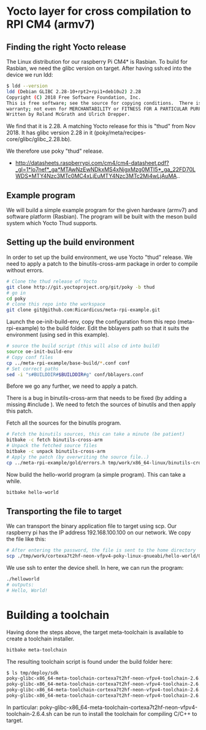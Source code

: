 Yocto layer for cross compilation to RPI CM4 (armv7)
====================================================

## Finding the right Yocto release

The Linux distribution for our raspberry Pi CM4* is Rasbian.
To build for Rasbian, we need the glibc version on target.
After having ssh:ed into the device we run ldd:

```bash
$ ldd --version
ldd (Debian GLIBC 2.28-10+rpt2+rpi1+deb10u2) 2.28
Copyright (C) 2018 Free Software Foundation, Inc.
This is free software; see the source for copying conditions.  There is NO
warranty; not even for MERCHANTABILITY or FITNESS FOR A PARTICULAR PURPOSE.
Written by Roland McGrath and Ulrich Drepper.
```

We find that it is 2.28. A matching Yocto release for this is
"thud" from Nov 2018. It has glibc version 2.28 in it
(poky/meta/recipes-core/glibc/glibc_2.28.bb).

We therefore use poky "thud" release.

* http://datasheets.raspberrypi.com/cm4/cm4-datasheet.pdf?_gl=1*lo7nef*_ga*MTAwNzEwNDkxMS4xNjgxMzg0MTI5*_ga_22FD70LWDS*MTY4Nzc3MTc0MC4xLjEuMTY4Nzc3MTc2Mi4wLjAuMA..

## Example program

We will build a simple example program for the given hardware (armv7) and software platform (Rasbian).
The program will be built with the meson build system which Yocto Thud supports.

## Setting up the build environment

In order to set up the build environment, we use Yocto "thud" release.
We need to apply a patch to the binutils-cross-arm package in order to compile without errors.

```bash
# Clone the thud release of Yocto
git clone http://git.yoctoproject.org/git/poky -b thud
# go in
cd poky
# clone this repo into the workspace
git clone git@github.com:Ricardicus/meta-rpi-example.git
```

Launch the oe-init-build-env, copy the configuration
from this repo (meta-rpi-example) to the build folder. Edit the bblayers path so
that it suits the environment (using sed in this example).

```bash
# source the build script (this will also cd into build)
source oe-init-build-env
# Copy conf files
cp ../meta-rpi-example/base-build/*.conf conf
# Set correct paths
sed -i "s#BUILDDIR#$BUILDDIR#g" conf/bblayers.conf
```

Before we go any further, we need to apply a patch.

There is a bug in binutils-cross-arm that needs to be fixed (by adding a missing #include <string>).
We need to fetch the sources of binutils and then apply this patch.

Fetch all the sources for the binutils program.

```bash
# Fetch the binutils sources, this can take a minute (be patient)
bitbake -c fetch binutils-cross-arm
# Unpack the fetched source files
bitbake -c unpack binutils-cross-arm
# Apply the patch (by overwriting the source file..)
cp ../meta-rpi-example/gold/errors.h tmp/work/x86_64-linux/binutils-cross-arm/2.31.1-r0/git/gold/errors.h
```

Now build the hello-world program (a simple program). This can take a while.

```bash
bitbake hello-world
```

## Transporting the file to target

We can transport the binary application file to target using scp. Our raspberry pi
has the IP address 192.168.100.100 on our network. We copy the file like this:

```bash
# After entering the password, the file is sent to the home directory
scp ./tmp/work/cortexa7t2hf-neon-vfpv4-poky-linux-gnueabi/hello-world/0.1-r0/image/usr/bin/helloworld user@192.168.100.100:/home/user/helloworld
```

We use ssh to enter the device shell. In here, we can run the program:

```bash
./helloworld
# outputs:
# Hello, World!
```

# Building a toolchain

Having done the steps above, the target meta-toolchain is available to create a toolchain installer.

```bash
bitbake meta-toolchain
```

The resulting toolchain script is found under the build folder here:

```bash
$ ls tmp/deploy/sdk
poky-glibc-x86_64-meta-toolchain-cortexa7t2hf-neon-vfpv4-toolchain-2.6.4.host.manifest
poky-glibc-x86_64-meta-toolchain-cortexa7t2hf-neon-vfpv4-toolchain-2.6.4.sh
poky-glibc-x86_64-meta-toolchain-cortexa7t2hf-neon-vfpv4-toolchain-2.6.4.target.manifest
poky-glibc-x86_64-meta-toolchain-cortexa7t2hf-neon-vfpv4-toolchain-2.6.4.testdata.json
```

In particular: poky-glibc-x86_64-meta-toolchain-cortexa7t2hf-neon-vfpv4-toolchain-2.6.4.sh can be run to install
the toolchain for compiling C/C++ to target.
